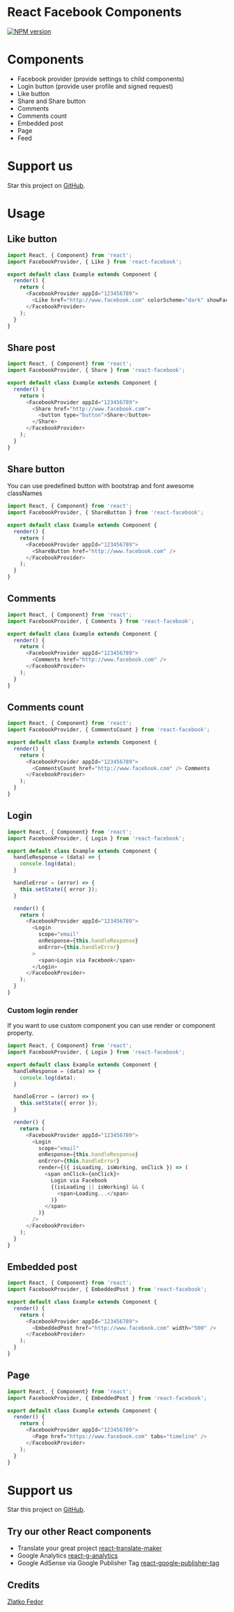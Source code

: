 # React Facebook Components

[![NPM version][npm-image]][npm-url]

[npm-image]: https://img.shields.io/npm/v/react-facebook.svg?style=flat-square
[npm-url]: https://www.npmjs.com/react-facebook
[travis-image]: https://img.shields.io/travis/CherryProjects/react-facebook/master.svg?style=flat-square
[travis-url]: https://travis-ci.org/CherryProjects/react-facebook
[coveralls-image]: https://img.shields.io/coveralls/CherryProjects/react-facebook/master.svg?style=flat-square
[coveralls-url]: https://coveralls.io/r/CherryProjects/react-facebook?branch=master
[github-url]: https://github.com/CherryProjects/react-facebook

# Components

- Facebook provider (provide settings to child components)
- Login button (provide user profile and signed request)
- Like button
- Share and Share button
- Comments
- Comments count
- Embedded post
- Page
- Feed

# Support us

Star this project on [GitHub][github-url].

# Usage

## Like button

```js
import React, { Component} from 'react';
import FacebookProvider, { Like } from 'react-facebook';

export default class Example extends Component {
  render() {
    return (
      <FacebookProvider appId="123456789">
        <Like href="http://www.facebook.com" colorScheme="dark" showFaces share />
      </FacebookProvider>
    );
  }
}
```

## Share post

```js
import React, { Component} from 'react';
import FacebookProvider, { Share } from 'react-facebook';

export default class Example extends Component {
  render() {
    return (
      <FacebookProvider appId="123456789">
        <Share href="http://www.facebook.com">
          <button type="button">Share</button>
        </Share>
      </FacebookProvider>
    );
  }
}
```

## Share button

You can use predefined button with bootstrap and font awesome classNames

```js
import React, { Component} from 'react';
import FacebookProvider, { ShareButton } from 'react-facebook';

export default class Example extends Component {
  render() {
    return (
      <FacebookProvider appId="123456789">
        <ShareButton href="http://www.facebook.com" />
      </FacebookProvider>
    );
  }
}
```

## Comments

```js
import React, { Component} from 'react';
import FacebookProvider, { Comments } from 'react-facebook';

export default class Example extends Component {
  render() {
    return (
      <FacebookProvider appId="123456789">
        <Comments href="http://www.facebook.com" />
      </FacebookProvider>
    );
  }
}
```

## Comments count

```js
import React, { Component} from 'react';
import FacebookProvider, { CommentsCount } from 'react-facebook';

export default class Example extends Component {
  render() {
    return (
      <FacebookProvider appId="123456789">
        <CommentsCount href="http://www.facebook.com" /> Comments
      </FacebookProvider>
    );
  }
}
```

## Login

```js
import React, { Component} from 'react';
import FacebookProvider, { Login } from 'react-facebook';

export default class Example extends Component {
  handleResponse = (data) => {
    console.log(data);
  }

  handleError = (error) => {
    this.setState({ error });
  }

  render() {
    return (
      <FacebookProvider appId="123456789">
        <Login
          scope="email"
          onResponse={this.handleResponse}
          onError={this.handleError}
        >
          <span>Login via Facebook</span>
        </Login>
      </FacebookProvider>
    );
  }
}
```

### Custom login render

If you want to use custom component you can use render or component property.

```js
import React, { Component} from 'react';
import FacebookProvider, { Login } from 'react-facebook';

export default class Example extends Component {
  handleResponse = (data) => {
    console.log(data);
  }

  handleError = (error) => {
    this.setState({ error });
  }

  render() {
    return (
      <FacebookProvider appId="123456789">
        <Login
          scope="email"
          onResponse={this.handleResponse}
          onError={this.handleError}
          render={({ isLoading, isWorking, onClick }) => (
            <span onClick={onClick}>
              Login via Facebook
              {(isLoading || isWorking) && (
                <span>Loading...</span>
              )}
            </span>
          )}
        />
      </FacebookProvider>
    );
  }
}
```

## Embedded post

```js
import React, { Component} from 'react';
import FacebookProvider, { EmbeddedPost } from 'react-facebook';

export default class Example extends Component {
  render() {
    return (
      <FacebookProvider appId="123456789">
        <EmbeddedPost href="http://www.facebook.com" width="500" />
      </FacebookProvider>
    );
  }
}
```


## Page

```js
import React, { Component} from 'react';
import FacebookProvider, { EmbeddedPost } from 'react-facebook';

export default class Example extends Component {
  render() {
    return (
      <FacebookProvider appId="123456789">
        <Page href="https://www.facebook.com" tabs="timeline" />
      </FacebookProvider>    
    );
  }
}
```

# Support us

Star this project on [GitHub][github-url].

## Try our other React components

 - Translate your great project [react-translate-maker](https://github.com/CherryProjects/react-translate-maker)
 - Google Analytics [react-g-analytics](https://github.com/seeden/react-g-analytics)
 - Google AdSense via Google Publisher Tag [react-google-publisher-tag](https://github.com/seeden/react-google-publisher-tag)

## Credits

[Zlatko Fedor](http://github.com/seeden)
